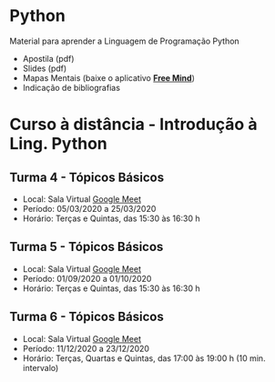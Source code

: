 # Python
Material para aprender a Linguagem de Programação Python
- Apostila (pdf)
- Slides (pdf)
- Mapas Mentais (baixe o aplicativo [**Free Mind**](https://freemind.br.uptodown.com/windows))
- Indicação de bibliografias

# Curso à distância - Introdução à Ling. Python  
## Turma 4 - Tópicos Básicos
- Local: Sala Virtual [Google Meet](https://meet.google.com/ces-jsvd-oyp)
- Período: 05/03/2020 a 25/03/2020 
- Horário: Terças e Quintas, das 15:30 às 16:30 h
## Turma 5 - Tópicos Básicos
- Local: Sala Virtual [Google Meet](https://meet.google.com/ces-jsvd-oyp)
- Período: 01/09/2020 a 01/10/2020 
- Horário: Terças e Quintas, das 15:30 às 16:30 h
## Turma 6 - Tópicos Básicos
- Local: Sala Virtual [Google Meet](https://meet.google.com/ces-jsvd-oyp)
- Período: 11/12/2020 a 23/12/2020 
- Horário: Terças, Quartas e Quintas, das 17:00 às 19:00 h (10 min. intervalo)
